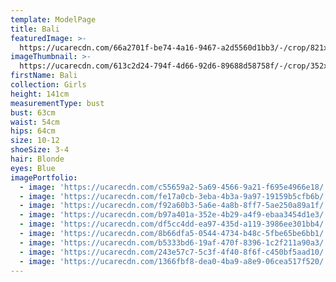 ```yaml
---
template: ModelPage
title: Bali
featuredImage: >-
  https://ucarecdn.com/66a2701f-be74-4a16-9467-a2d5560d1bb3/-/crop/821x340/0,0/-/preview/
imageThumbnail: >-
  https://ucarecdn.com/613c2d24-794f-4d66-92d6-89688d58758f/-/crop/352x416/49,0/-/preview/
firstName: Bali
collection: Girls
height: 141cm
measurementType: bust
bust: 63cm
waist: 54cm
hips: 64cm
size: 10-12
shoeSize: 3-4
hair: Blonde
eyes: Blue
imagePortfolio:
  - image: 'https://ucarecdn.com/c55659a2-5a69-4566-9a21-f695e4966e18/'
  - image: 'https://ucarecdn.com/fe17a0cb-3eba-4b3a-9a97-19159b5cfb6b/'
  - image: 'https://ucarecdn.com/f92a60b3-5a6e-4a8b-8ff7-5ae250a89a1f/'
  - image: 'https://ucarecdn.com/b97a401a-352e-4b29-a4f9-ebaa3454d1e3/'
  - image: 'https://ucarecdn.com/df5cc4dd-ea97-435d-a119-3986ee301bb4/'
  - image: 'https://ucarecdn.com/8b66dfa5-0544-4734-b48c-5fbe65be6bb1/'
  - image: 'https://ucarecdn.com/b5333bd6-19af-470f-8396-1c2f211a90a3/'
  - image: 'https://ucarecdn.com/243e57c7-5c3f-4f40-8f6f-c450bf5aad10/'
  - image: 'https://ucarecdn.com/1366fbf8-dea0-4ba9-a8e9-06cea517f520/'
---
```


